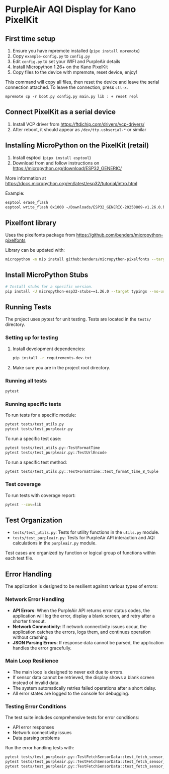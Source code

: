 # PurpleAir AQI Display for Kano PixelKit

## First time setup
1. Ensure you have mpremote installed (`pipx install mpremote`)
2. Copy `example-config.py` to `config.py`
3. Edit `config.py` to set your WIFI and PurpleAir details
4. Install Micropython 1.26+ on the Kano PixelKit
5. Copy files to the device with mpremote, reset device, enjoy!

This command will copy all files, then reset the device and leave the serial connection attached. To leave the connection, press `ctl-x`. 

`mpremote cp -r boot.py config.py main.py lib : + reset repl`

## Connect PixelKit as a serial device
1. Install VCP driver from https://ftdichip.com/drivers/vcp-drivers/
2. After reboot, it should appear as `/dev/tty.usbserial-*` or similar

## Installing MicroPython on the PixelKit (retail)

1. Install esptool (`pipx install esptool`)
2. Download from and follow instructions on https://micropython.org/download/ESP32_GENERIC/

More information at https://docs.micropython.org/en/latest/esp32/tutorial/intro.html

Example:
```sh
esptool erase_flash
esptool write_flash 0x1000 ~/Downloads/ESP32_GENERIC-20250809-v1.26.0.bin
```

## Pixelfont library

Uses the pixelfonts package from https://github.com/benders/micropython-pixelfonts

Library can be updated with:
```sh
micropython -m mip install github:benders/micropython-pixelfonts --target lib
```

## Install MicroPython Stubs
```sh
# Install stubs for a specific version.
pip install -U micropython-esp32-stubs~=1.26.0 --target typings --no-user
```

## Running Tests

The project uses pytest for unit testing. Tests are located in the `tests/` directory.

### Setting up for testing

1. Install development dependencies:
   ```sh
   pip install -r requirements-dev.txt
   ```

2. Make sure you are in the project root directory.

### Running all tests

```sh
pytest
```

### Running specific tests

To run tests for a specific module:
```sh
pytest tests/test_utils.py
pytest tests/test_purpleair.py
```

To run a specific test case:
```sh
pytest tests/test_utils.py::TestFormatTime
pytest tests/test_purpleair.py::TestUrlEncode
```

To run a specific test method:
```sh
pytest tests/test_utils.py::TestFormatTime::test_format_time_8_tuple
```

### Test coverage

To run tests with coverage report:
```sh
pytest --cov=lib
```

## Test Organization

- `tests/test_utils.py`: Tests for utility functions in the `utils.py` module.
- `tests/test_purpleair.py`: Tests for PurpleAir API interaction and AQI calculations in the `purpleair.py` module.

Test cases are organized by function or logical group of functions within each test file.

## Error Handling

The application is designed to be resilient against various types of errors:

### Network Error Handling

- **API Errors**: When the PurpleAir API returns error status codes, the application will log the error, display a blank screen, and retry after a shorter timeout.
- **Network Connectivity**: If network connectivity issues occur, the application catches the errors, logs them, and continues operation without crashing.
- **JSON Parsing Errors**: If response data cannot be parsed, the application handles the error gracefully.

### Main Loop Resilience

- The main loop is designed to never exit due to errors.
- If sensor data cannot be retrieved, the display shows a blank screen instead of invalid data.
- The system automatically retries failed operations after a short delay.
- All error states are logged to the console for debugging.

### Testing Error Conditions

The test suite includes comprehensive tests for error conditions:
- API error responses
- Network connectivity issues
- Data parsing problems

Run the error handling tests with:
```sh
pytest tests/test_purpleair.py::TestFetchSensorData::test_fetch_sensor_data_api_error
pytest tests/test_purpleair.py::TestFetchSensorData::test_fetch_sensor_data_network_error
pytest tests/test_purpleair.py::TestFetchSensorData::test_fetch_sensor_data_value_error
```
